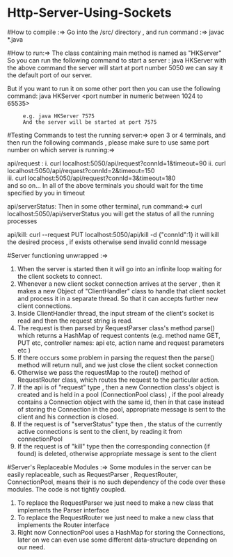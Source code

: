 # Http-Server-Using-Sockets


#How to compile :=>
Go into the /src/ directory , and run command :=>
   javac *.java   
   
   
#How to run:=>
The class containing main method is named as "HKServer"
   So you can run the following command to start a server :
          java HKServer
    with the above command the server will start at port number 5050 we can say it the default port of our server.
	
   But if you want to run it on some other port then you can use the following command:
         java HKServer <port number in numeric between 1024 to 65535>
		 
		 e.g. java HKServer 7575
		 And the server will be started at port 7575

		 
#Testing Commands to test the running server:=>
open 3 or 4 terminals, and then run the following commands , please make sure to use same port number on which server is running:=>

 api/request :
   i.   curl localhost:5050/api/request?connId=1\&timeout=90
   ii.  curl localhost:5050/api/request?connId=2\&timeout=150    
   iii.  curl localhost:5050/api/request?connId=3\&timeout=180    
   and so on...
   In all of the above terminals you should wait for the time specified by you in timeout
  
 api/serverStatus:
    Then in some other terminal, run command:=>
    curl localhost:5050/api/serverStatus
    you will get the status of all the running processes
  
 api/kill:
    curl --request PUT localhost:5050/api/kill -d {"connId":1}
    it will kill the desired process , if exists otherwise send invalid connId message

  
#Server functioning unwrapped :=> 
1. When the server is started then it will go into an infinite loop waiting for the client sockets to connect. 
2. Whenever a new client socket connection arrives at the server , then it makes a new Object of  "ClientHandler" class to handle that client socket and process it in a separate thread. So that it can accepts further new client connections.
3. Inside ClientHandler thread, the input stream of the client's socket is read and then the request string is read.
4. The request is then parsed by RequestParser class's method parse() which returns a HashMap of request contents (e.g. method name GET, PUT etc, controller names: api etc,  action name and request parameters etc )
5. If there occurs some problem in parsing the request then the parse() method will return null, and we just close the client socket connection
6. Otherwise we pass the requestMap to the route() method of RequestRouter class, which routes the request to the particular action.
7. If the api is of "request" type , then a new Connection class's object is created and is held in a pool (ConnectionPool class) , if the pool already contains a Connection object with the same id, then in that case instead of storing the Connection in the pool, appropriate message is sent to the client and his connection is closed.
8. If the request is of "serverStatus" type then , the status of the currently active connections is sent to the client, by reading it from connectionPool
9. If the request is of "kill" type then the corresponding connection (if found) is deleted, otherwise appropriate message is sent to the client

#Server's Replaceable Modules :=> 
Some modules in the server can be easily replaceable, such as RequestParser , RequestRouter, ConnectionPool, means their is no such dependency of the code over these modules. The code is not tightly coupled.
 1. To replace the RequestParser we just need to make a new class that implements the Parser interface
 2. To replace the RequestRouter we just need to make a new class that implements the Router interface
 3. Right now ConnectionPool uses a HashMap for storing the Connections, later on we can even use some different data-structure depending on our need.
